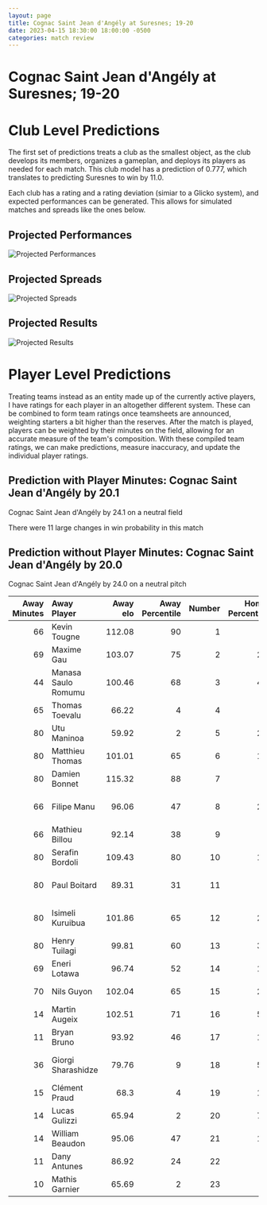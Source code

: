 ```yaml
---  
layout: page  
title: Cognac Saint Jean d'Angély at Suresnes; 19-20  
date: 2023-04-15 18:30:00 18:00:00 -0500  
categories: match review  
---
```

# Cognac Saint Jean d'Angély at Suresnes; 19-20

# Club Level Predictions


The first set of predictions treats a club as the smallest object, as the club develops its members, organizes a gameplan, and deploys its players as needed for each match. This club model has a prediction of 0.777, which translates to predicting Suresnes to win by 11.0.

Each club has a rating and a rating deviation (simiar to a Glicko system), and expected performances can be generated. This allows for simulated matches and spreads like the ones below.
## Projected Performances


![Projected Performances](plots/performances_2023-04-15-Suresnes-CognacSaintJeand'Angély.png)
## Projected Spreads


![Projected Spreads](plots/spreads_2023-04-15-Suresnes-CognacSaintJeand'Angély.png)
## Projected Results


![Projected Results](plots/resultbar_2023-04-15-Suresnes-CognacSaintJeand'Angély.png)
# Player Level Predictions


Treating teams instead as an entity made up of the currently active players, I have ratings for each player in an altogether different system. These can be combined to form team ratings once teamsheets are announced, weighting starters a bit higher than the reserves. After the match is played, players can be weighted by their minutes on the field, allowing for an accurate measure of the team's composition. With these compiled team ratings, we can make predictions, measure inaccuracy, and update the individual player ratings.
## Prediction with Player Minutes: Cognac Saint Jean d'Angély by 20.1


Cognac Saint Jean d'Angély by 24.1 on a neutral field

There were 11 large changes in win probability in this match
## Prediction without Player Minutes: Cognac Saint Jean d'Angély by 20.0


Cognac Saint Jean d'Angély by 24.0 on a neutral pitch



|   Away Minutes | Away Player         |   Away elo |   Away Percentile |   Number |   Home Percentile |   Home elo | Home Player             |   Home Minutes |
|---------------:|:--------------------|-----------:|------------------:|---------:|------------------:|-----------:|:------------------------|---------------:|
|             66 | Kevin Tougne        |     112.08 |                90 |        1 |                 7 |      76.01 | Lucas Dycke             |             62 |
|             69 | Maxime Gau          |     103.07 |                75 |        2 |                24 |      85.66 | Thomas Bordes           |             64 |
|             44 | Manasa Saulo Romumu |     100.46 |                68 |        3 |                47 |      91.99 | Leandro Mario Assi      |             64 |
|             65 | Thomas Toevalu      |      66.22 |                 4 |        4 |                 2 |      56.91 | Sacha Yahi              |             80 |
|             80 | Utu Maninoa         |      59.92 |                 2 |        5 |                23 |      86.91 | Yakine Djebarri         |             64 |
|             80 | Matthieu Thomas     |     101.01 |                65 |        6 |                18 |      83.87 | Wian Vosloo             |             58 |
|             80 | Damien Bonnet       |     115.32 |                88 |        7 |                 6 |      75.83 | Florian Desbordes       |             80 |
|             66 | Filipe Manu         |      96.06 |                47 |        8 |                23 |      87.13 | Antonie Delport Claasen |             80 |
|             66 | Mathieu Billou      |      92.14 |                38 |        9 |                 8 |      73.98 | Quentin Dauvergne       |             55 |
|             80 | Serafin Bordoli     |     109.43 |                80 |       10 |                14 |      79.56 | Goulwen Gueho           |             80 |
|             80 | Paul Boitard        |      89.31 |                31 |       11 |                 0 |      37.74 | Jean-Baptiste Fuster    |             55 |
|             80 | Isimeli Kuruibua    |     101.86 |                65 |       12 |                27 |      87.72 | Lilan Savioz Fouillet   |             80 |
|             80 | Henry Tuilagi       |      99.81 |                60 |       13 |                37 |      91.35 | Arthur Proult           |             80 |
|             69 | Eneri Lotawa        |      96.74 |                52 |       14 |                11 |      78.04 | Alexis Clement          |             80 |
|             70 | Nils Guyon          |     102.04 |                65 |       15 |                23 |      86.44 | Pierre Le Huby          |             64 |
|             14 | Martin Augeix       |     102.51 |                71 |       16 |                54 |      91.87 | Elias Coulibaly         |             18 |
|             11 | Bryan Bruno         |      93.92 |                46 |       17 |                12 |      81.54 | Hayam El Bibouji        |             16 |
|             36 | Giorgi Sharashidze  |      79.76 |                 9 |       18 |                50 |      94.88 | Victor Damian Arias     |             16 |
|             15 | Clément Praud       |      68.3  |                 4 |       19 |                15 |      82.35 | Youssouf Yatera         |             16 |
|             14 | Lucas Gulizzi       |      65.94 |                 2 |       20 |                74 |     104.29 | Bastien Berenguel       |             22 |
|             14 | William Beaudon     |      95.06 |                47 |       21 |                12 |      80.18 | Enzo Barbarit           |             25 |
|             11 | Dany Antunes        |      86.92 |                24 |       22 |                 0 |      25.76 | Ervin Muric             |             25 |
|             10 | Mathis Garnier      |      65.69 |                 2 |       23 |                 4 |      67.87 | Thomas Baudy            |             16 |

